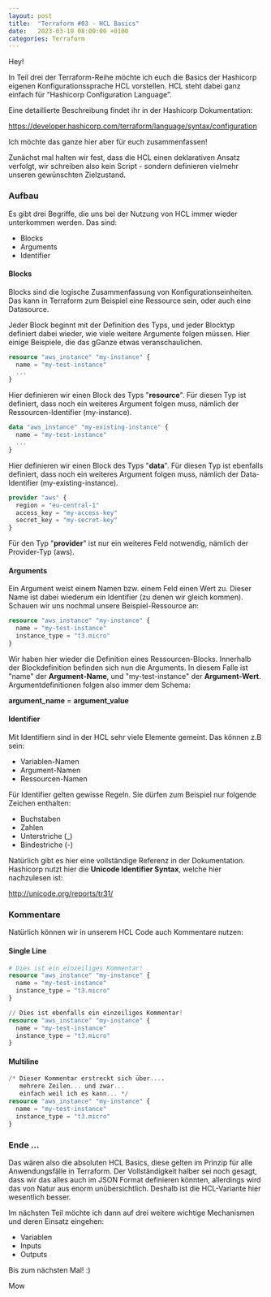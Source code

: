```yaml
---
layout: post
title:  "Terraform #03 - HCL Basics"
date:   2023-03-10 08:00:00 +0100
categories: Terraform
---
```


Hey!

In Teil drei der Terraform-Reihe möchte ich euch die Basics der Hashicorp eigenen Konfigurationssprache HCL vorstellen. HCL steht dabei ganz einfach für “Hashicorp Configuration Language”.

Eine detaillierte Beschreibung findet ihr in der Hashicorp Dokumentation:

https://developer.hashicorp.com/terraform/language/syntax/configuration

Ich möchte das ganze hier aber für euch zusammenfassen!

Zunächst mal halten wir fest, dass die HCL einen deklarativen Ansatz verfolgt, wir schreiben also kein Script - sondern definieren vielmehr unseren gewünschten Zielzustand.

<!-- excerpt-end -->

### Aufbau

Es gibt drei Begriffe, die uns bei der Nutzung von HCL immer wieder unterkommen werden. Das sind:

* Blocks
* Arguments
* Identifier

#### Blocks
Blocks sind die logische Zusammenfassung von Konfigurationseinheiten. Das kann in Terraform zum Beispiel eine Ressource sein, oder auch eine Datasource.

Jeder Block beginnt mit der Definition des Typs, und jeder Blocktyp definiert dabei wieder, wie viele weitere Argumente folgen müssen. Hier einige Beispiele, die das gGanze etwas veranschaulichen.

```terraform
resource "aws_instance" "my-instance" {
  name = "my-test-instance"
  ...
}
```
Hier definieren wir einen Block des Typs "**resource**". Für diesen Typ ist definiert, dass noch ein weiteres Argument folgen muss, nämlich der Ressourcen-Identifier (my-instance).

```terraform
data "aws_instance" "my-existing-instance" {
  name = "my-test-instance"
  ...
}
```
Hier definieren wir einen Block des Typs "**data**". Für diesen Typ ist ebenfalls definiert, dass noch ein weiteres Argument folgen muss, nämlich der Data-Identifier (my-existing-instance).


```terraform
provider "aws" {
  region = "eu-central-1"
  access_key = "my-access-key"
  secret_key = "my-secret-key"
}
```

Für den Typ "**provider**" ist nur ein weiteres Feld notwendig, nämlich der Provider-Typ (aws).

#### Arguments

Ein Argument weist einem Namen bzw. einem Feld einen Wert zu. Dieser Name ist dabei wiederum ein Identifier (zu denen wir gleich kommen). Schauen wir uns nochmal unsere Beispiel-Ressource an:

```terraform
resource "aws_instance" "my-instance" {
  name = "my-test-instance"
  instance_type = "t3.micro"
}
```

Wir haben hier wieder die Definition eines Ressourcen-Blocks. Innerhalb der Blockdefinition befinden sich nun die Arguments. In diesem Falle ist "name" der **Argument-Name**, und "my-test-instance" der
**Argument-Wert**. Argumentdefinitionen folgen also immer dem Schema: 

**argument_name** = **argument_value**

#### Identifier

Mit Identifiern sind in der HCL sehr viele Elemente gemeint. Das können z.B sein:

* Variablen-Namen
* Argument-Namen
* Ressourcen-Namen

Für Identifier gelten gewisse Regeln. Sie dürfen zum Beispiel nur folgende Zeichen enthalten:

* Buchstaben
* Zahlen
* Unterstriche (_)
* Bindestriche (-)

Natürlich gibt es hier eine vollständige Referenz in der Dokumentation. Hashicorp nutzt hier die **Unicode Identifier Syntax**, welche hier nachzulesen ist:

http://unicode.org/reports/tr31/


### Kommentare
Natürlich können wir in unserem HCL Code auch Kommentare nutzen:


#### Single Line
```terraform
# Dies ist ein einzeiliges Kommentar!
resource "aws_instance" "my-instance" {
  name = "my-test-instance"
  instance_type = "t3.micro"
}

// Dies ist ebenfalls ein einzeiliges Kommentar!
resource "aws_instance" "my-instance" {
  name = "my-test-instance"
  instance_type = "t3.micro"
}
```

#### Multiline
```terraform
/* Dieser Kommentar erstreckt sich über....
   mehrere Zeilen... und zwar...
   einfach weil ich es kann... */
resource "aws_instance" "my-instance" {
  name = "my-test-instance"
  instance_type = "t3.micro"
}

```


### Ende ...

Das wären also die absoluten HCL Basics, diese gelten im Prinzip für alle Anwendungsfälle in Terraform. Der Vollständigkeit halber sei noch gesagt, dass wir das alles auch im JSON Format definieren könnten, allerdings wird das von Natur aus enorm unübersichtlich. Deshalb ist die HCL-Variante hier wesentlich besser.

Im nächsten Teil möchte ich dann auf drei weitere wichtige Mechanismen und deren Einsatz eingehen:

* Variablen
* Inputs
* Outputs



Bis zum nächsten Mal! :)

Mow








